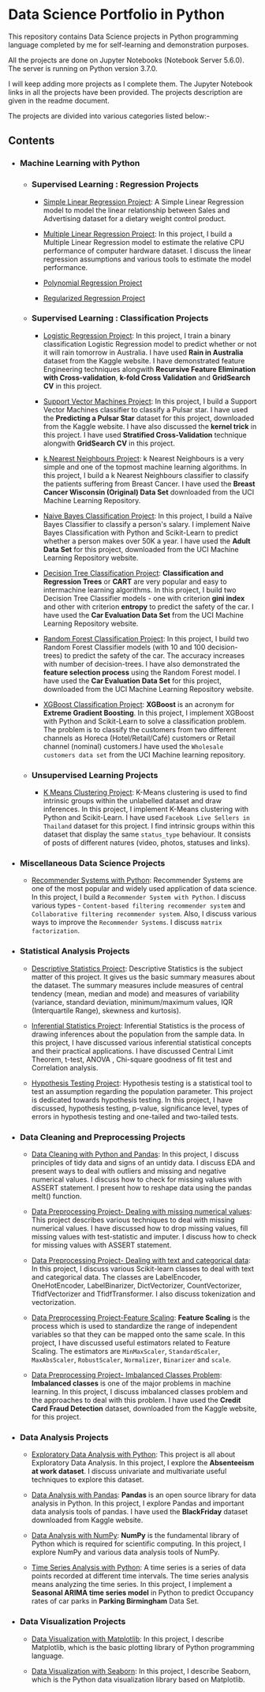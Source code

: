# Data Science Portfolio in Python

This repository contains Data Science projects in Python programming language completed by me for self-learning and demonstration purposes. 

All the projects are done on Jupyter Notebooks (Notebook Server 5.6.0). The server is running on Python version 3.7.0.

I will keep adding more projects as I complete them. The Jupyter Notebook links in all the projects have been provided. The projects description are given in the readme document.

The projects are divided into various categories listed below:- 

## Contents
 
  - ### Machine Learning with Python 
      
      -  ### Supervised Learning : Regression Projects 
   
          * [Simple Linear Regression Project](https://github.com/pb111/Simple-Linear-Regression-Project/blob/master/SLRProject.ipynb): A Simple Linear Regression model to model the linear relationship between Sales and Advertising dataset for a dietary weight control product.   
       
          * [Multiple Linear Regression Project](https://github.com/pb111/Multiple-Linear-Regression-Project/blob/master/Multiple%20Linear%20Regression%20using%20Scikit-Learn.ipynb): In this project, I build a Multiple Linear Regression model to estimate the relative CPU performance of computer hardware dataset. I discuss the linear regression assumptions and various tools to estimate the model performance.
          
          
          * [Polynomial Regression Project](https://github.com/pb111/Decision-Tree-and-Random-Forest-Regression-Project/blob/master/README.md)
          
          * [Regularized Regression Project](https://github.com/pb111/Regularized-Regression-Project)         
               
          

      - ### Supervised Learning : Classification Projects
      
      
          * [Logistic Regression Project](https://github.com/pb111/Logistic-Regression-in-Python-Project/blob/master/Logistic%20Regression%20with%20Python%20and%20Scikit-Learn.ipynb): In this project, I train a binary classification Logistic Regression model to predict whether or not it will rain tomorrow in Australia. I have used **Rain in Australia** dataset from the Kaggle website. I have demonstrated feature Engineering techniques alongwith **Recursive Feature Elimination with Cross-validation**, **k-fold Cross Validation** and **GridSearch CV** in this project.
                    
          * [Support Vector Machines Project](https://github.com/pb111/Support-Vector-Machines-Project/blob/master/Support%20Vector%20Machines%20with%20Python%20and%20Scikit-Learn.ipynb): In this project, I build a Support Vector Machines classifier to classify a Pulsar star. I have used the **Predicting a Pulsar Star** dataset for this project, downloaded from the Kaggle website. I have also discussed the **kernel trick** in this project. I have used **Stratified Cross-Validation** technique alongwith **GridSearch CV** in this project.     
          
          * [k Nearest Neighbours Project](https://github.com/pb111/k-Nearest-Neighbours-Project/blob/master/k%20Nearest%20Neighbours%20with%20Python%20and%20Scikit-Learn.ipynb): k Nearest Neighbours is a very simple and one of the topmost machine learning algorithms. In this project, I build a k Nearest Neighbours classifier to classify the patients suffering from Breast Cancer. I have used the **Breast Cancer Wisconsin (Original) Data Set** downloaded from the UCI Machine Learning Repository.
          
          
          * [Naive Bayes Classification Project](https://github.com/pb111/Naive-Bayes-Classification-Project/blob/master/Na%C3%AFve%20Bayes%20Classification%20with%20Python%20and%20Scikit-Learn.ipynb): In this project, I build a Naïve Bayes Classifier to classify a person's salary. I implement Naive Bayes Classification with Python and Scikit-Learn to predict whether a person makes over 50K a year. I have used the **Adult Data Set** for this project, downloaded from the UCI Machine Learning Repository website.
       
       
          * [Decision Tree Classification Project](https://github.com/pb111/Decision-Tree-Classification-Project/blob/master/Decision-Tree%20Classification%20with%20Python%20and%20Scikit-Learn.ipynb): **Classification and Regression Trees** or **CART** are very popular and easy to intermachine learning algorithms. In this project, I build two Decision Tree Classifier models - one with criterion **gini index** and other with criterion **entropy** to predict the safety of the car. I have used the **Car Evaluation Data Set** from the UCI Machine Learning Repository website.
          
          
          * [Random Forest Classification Project](https://github.com/pb111/Random-Forest-Classifier-Project/blob/master/Random%20Forest%20Classification%20with%20Python%20and%20Scikit-Learn.ipynb): In this project, I build two Random Forest Classifier models (with 10 and 100 decision-trees) to predict the safety of the car. The accuracy increases with number of decision-trees. I have also demonstrated the **feature selection process** using the Random Forest model. I have used the **Car Evaluation Data Set** for this project, downloaded from the UCI Machine Learning Repository website.


                    
          * [XGBoost Classification Project](https://github.com/pb111/XGBoost-Classifier-Project): **XGBoost** is an acronym for **Extreme Gradient Boosting**. In this project, I implement XGBoost with Python and Scikit-Learn to solve a classification problem. The problem is to classify the customers from two different channels as Horeca (Hotel/Retail/Café) customers or Retail channel (nominal) customers.I have used the `Wholesale customers data set` from the UCI Machine learning repository. 
          
          
                   
       
       - ### Unsupervised Learning Projects
       
       
          * [K Means Clustering Project](https://github.com/pb111/K-Means-Clustering-Project/blob/master/README.md): K-Means clustering is used to find intrinsic groups within the unlabelled dataset and draw inferences. In this project, I implement K-Means clustering with Python and Scikit-Learn. I have used `Facebook Live Sellers in Thailand` dataset for this project. I find intrinsic groups within this dataset that display the same `status_type` behaviour. It consists of posts of different natures (video, photos, statuses and links).
          
                           
  - ### Miscellaneous Data Science Projects      
              
       - [Recommender Systems with Python](https://github.com/pb111/Recommender-Systems-with-Python/blob/master/README.md): Recommender Systems are one of the most popular and widely used application of data science. In this project, I build a `Recommender System with Python`. I discuss various types - `Content-based filtering recommender system` and `Collaborative filtering recommender system`. Also, I discuss various ways to improve the `Recommender Systems`. I discuss `matrix factorization`.
   
  
  -  ### Statistical Analysis Projects   
   
       - [Descriptive Statistics Project](https://github.com/pb111/Descriptive-Statistics-Project/blob/master/Descriptive%20Statistics%20with%20Python.ipynb): Descriptive Statistics is the subject matter of this project. It gives us the basic summary measures about the dataset.  The summary measures include measures of central tendency (mean, median and mode) and measures of variability (variance, standard deviation, minimum/maximum values, IQR (Interquartile Range), skewness and kurtosis). 
       
       
       - [Inferential Statistics Project](https://github.com/pb111/Inferential-Statistics-Project/blob/master/README.md): Inferential Statistics is the process of drawing inferences about the population from the sample data. In this project, I have discussed various inferential statistical concepts and their practical applications. I have discussed Central Limit Theorem, t-test, ANOVA , Chi-square goodness of fit test and Correlation analysis.
       
       
       - [Hypothesis Testing Project](https://github.com/pb111/Hypothesis-Testing-Project/blob/master/README.md): Hypothesis testing is a statistical tool to test an assumption regarding the population parameter. This project is dedicated towards hypothesis testing. In this project, I have discussed, hypothesis testing, p-value, significance level, types of errors in hypothesis testing and one-tailed and two-tailed tests.   
       
   
  -  ### Data Cleaning and Preprocessing Projects
   
       - [Data Cleaning with Python and Pandas](https://github.com/pb111/Data-Cleaning-with-Python-NumPy-and-Pandas/blob/master/Data%20Cleaning%20with%20Python%20and%20Pandas.ipynb): In this project, I discuss principles of tidy data and signs of an untidy data. I discuss EDA and present ways to deal with outliers and missing and negative numerical values. I discuss how to check for missing values with ASSERT statement. I present how to reshape data using the pandas melt() function.
       
   
       - [Data Preprocessing Project- Dealing with missing numerical values](https://github.com/pb111/Data-Preprocessing-Project-Dealing-with-Missing-Numerical-Values/blob/master/Data%20Preprocessing%20Project%20-%20Dealing%20with%20Missing%20Numerical%20Values.ipynb): This project describes various techniques to deal with missing numerical values. I have discussed how to drop missing values, fill missing values with test-statistic and imputer. I discuss how to check for missing values with ASSERT statement.
       
       - [Data Preprocessing Project- Dealing with text and categorical data](https://github.com/pb111/Data-Preprocessing-Project-Dealing-with-Text-and-Categorical-Data-/blob/master/Data%20Preprocessing%20Project%20-%20Dealing%20with%20Text%20and%20Categorical%20data.ipynb): In this project, I discuss various Scikit-learn classes to deal with text and categorical data. The classes are LabelEncoder, OneHotEncoder, LabelBinarizer, DictVectorizer, CountVectorizer, 
TfidfVectorizer and TfidfTransformer. I also discuss tokenization and vectorization.
       
       - [Data Preprocessing Project-Feature Scaling](https://github.com/pb111/Data-Preprocessing-Project-Feature-Scaling/blob/master/Data%20Preprocessing%20Project%20-%20Feature%20Scaling.ipynb): **Feature Scaling** is the process which is used to standardize the range of independent variables so that they can be mapped onto the same scale. In this project, I have discussed useful estimators related to Feature Scaling. The estimators are `MinMaxScaler`, `StandardScaler`, `MaxAbsScaler`, `RobustScaler`, `Normalizer`, `Binarizer` and `scale`.
       
       
       - [Data Preprocessing Project- Imbalanced Classes Problem](https://github.com/pb111/Data-Preprocessing-Project-Imbalanced-Classes-Problem/blob/master/Data%20Preprocessing%20Project%20-%20Imbalanced%20Classes%20Problem.ipynb): **Imbalanced classes** is one of the major problems in machine learning. In this project, I discuss imbalanced classes problem and the approaches to deal with this problem. I have used the **Credit Card Fraud Detection** dataset, downloaded from the Kaggle website, for this project.     
       
         
        
       
   - ### Data Analysis Projects
   
      - [Exploratory Data Analysis with Python](https://github.com/pb111/Exploratory-Data-Analysis-with-Python-Project/blob/master/Exploratory%20Data%20Analysis%20with%20Python.ipynb): This project is all about Exploratory Data Analysis. In this project, I explore the **Absenteeism at work dataset**. I discuss univariate and multivariate useful techniques to explore this dataset.
      
      
      - [Data Analysis with Pandas](https://github.com/pb111/Data-Analysis-with-Pandas/blob/master/Data%20Analysis%20with%20Pandas.ipynb): **Pandas** is an open source library for data analysis in Python. In this project, I explore Pandas and important data analysis tools of pandas. I have used the **BlackFriday** dataset downloaded from Kaggle website.

      
       - [Data Analysis with NumPy](https://github.com/pb111/Data-Analysis-with-NumPy/blob/master/Data%20Analysis%20with%20NumPy.ipynb): **NumPy** is the fundamental library of Python which is required for scientific computing. In this project, I explore NumPy and various data analysis tools of NumPy.
       
       
       - [Time Series Analysis with Python](https://github.com/pb111/Time-series-analysis-with-Python/blob/master/Time%20Series%20Analysis%20in%20Python.ipynb): A time series is a series of data points recorded at different time intervals. The time series analysis means analyzing the time series. In this project, I implement a **Seasonal ARIMA time series model** in Python to predict Occupancy rates of car parks in **Parking Birmingham** Data Set.
       
       
   - ### Data Visualization Projects
     
       - [Data Visualization with Matplotlib](https://github.com/pb111/Data-Visualization-with-Matplotlib-Project): In this project, I describe Matplotlib, which is the basic plotting library of Python programming language.
       
       
       - [Data Visualization with Seaborn](https://github.com/pb111/Data-Visualization-with-Seaborn): In this project, I describe Seaborn, which is the Python data visualization library based on Matplotlib.
       
       
   
